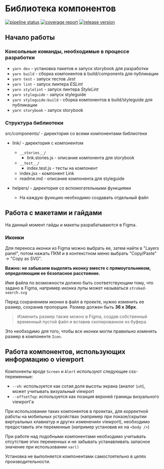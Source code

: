 # Библиотека компонентов

[![pipeline status](https://gitlab.sima-land.ru/dev-dep/dev/packages/ui-nucleons/badges/master/pipeline.svg)](https://gitlab.sima-land.ru/dev-dep/dev/packages/ui-nucleons/pipelines)
[![coverage report](https://gitlab.sima-land.ru/dev-dep/dev/packages/ui-nucleons/badges/master/coverage.svg?job=test)](https://gitlab.sima-land.ru/dev-dep/dev/packages/ui-nucleons/commits/master)
[![release version](https://gitlab.sima-land.ru/dev-dep/dev/packages/ui-nucleons/-/jobs/artifacts/master/raw/release-version.svg?job=badge_release)](https://gitlab.sima-land.ru/dev-dep/dev/packages/ui-nucleons/-/tags)

## Начало работы
### Консольные команды, необходимые в процессе разработки
* ```yarn dev``` - установка пакетов и запуск storybook для разработки
* ```yarn build``` - сборка компонентов в build/components для публикации
* ```yarn test``` - запуск тестов *Jest*
* ```yarn lint``` - запуск линтера *ESLint*
* ```yarn stylelint``` - запуск линтера *StyleLint*
* ```yarn styleguide``` - запуск styleguide
* ```yarn styleguide:build``` - сборка компонентов в build/styleguide для публикации
* ```yarn storybook``` - запуск storybook

### Структура библиотеки

src/components/ - директория со всеми компонентами библиотеки

* link/ - директория с компонентом
    * `__stories__/`
        * link.stories.js - описание компонента для storybook
    * `__test__/`
        * index.test.js - тесты на компонент
    * index.jsx - компонент Link
    * readme.md - описание компонента для styleguide

* helpers/ - директория со вспомогательными функциями
    * На каждую функцию необходимо создавать отдельный файл

## Работа с макетами и гайдами

На данный момент гайды и макеты разрабатываются в Figma.

### Иконки

Для переноса иконки из Figma можно выбрать ее, затем найти в "Layers panel",
потом нажать ПКМ и в контекстном меню выбрать "Copy/Paste" -> "Copy as SVG".

**Важно: не забываем выделять иконку вместе с прямоугольником, определяющим ее безопасное расстояние.**

Имя файла по возможности должно быть соответствующим тому, что задано в Figma,
например иконка лупы может называться `stroked-search.svg`

Перед сохранением иконки в файл в проекте, нужно изменить ее размер, сохранив пропорции.
Размер должен быть **36 x 36px**.

> Изменить размер также можно в Figma, создав собственный временный пустой файл и вставив скопированное из буфера.

Это необходимо для того, чтобы все иконки могли правильно изменять размер в компоненте `Icon`.

## Работа компонентов, использующих информацию о viewport

Компоненты вроде `Screen` и `Alert` используют следующие css-переменные:

- `--vh`: используется как сотая доля высоты экрана (аналог `1vh`), может учитывать визуальный viewport
- `--offsetTop`: используется как позиция верхней границы визуального viewport'а

При использовании таких компонентов в проектах, для корректной работы на мобильных устройствах (например при показе/скрытии виртуальных клавиатур и других изменениях viewport), необходимо предоставить эти переменные (например установив их на `<body />`)

При работе над подобными компонентами необходимо учитывать отсутствие этих переменных и не забывать устанавливать запасное значение при использовании `var()`

Установка не выполняется компонентами самостоятельно в целях производительности.
